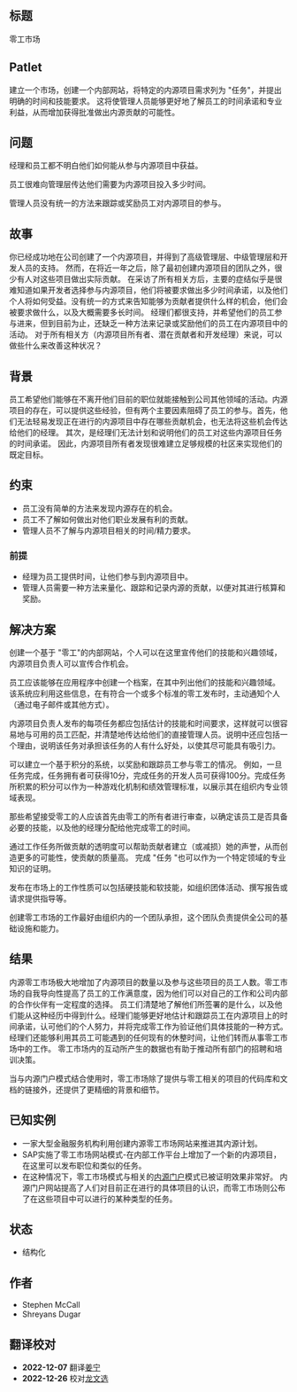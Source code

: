 ## 标题

零工市场

## Patlet  

建立一个市场，创建一个内部网站，将特定的内源项目需求列为 "任务"，并提出明确的时间和技能要求。 这将使管理人员能够更好地了解员工的时间承诺和专业利益，从而增加获得批准做出内源贡献的可能性。

## 问题

经理和员工都不明白他们如何能从参与内源项目中获益。

员工很难向管理层传达他们需要为内源项目投入多少时间。

管理人员没有统一的方法来跟踪或奖励员工对内源项目的参与。

## 故事

你已经成功地在公司创建了一个内源项目，并得到了高级管理层、中级管理层和开发人员的支持。 然而，在将近一年之后，除了最初创建内源项目的团队之外，很少有人对这些项目做出实际贡献。 在采访了所有相关方后，主要的症结似乎是很难知道如果开发者选择参与内源项目，他们将被要求做出多少时间承诺，以及他们个人将如何受益。没有统一的方式来告知能够为贡献者提供什么样的机会，他们会被要求做什么，以及大概需要多长时间。 经理们都很支持，并希望他们的员工参与进来，但到目前为止，还缺乏一种方法来记录或奖励他们的员工在内源项目中的活动。 对于所有相关方（内源项目所有者、潜在贡献者和开发经理）来说，可以做些什么来改善这种状况？

## 背景

员工希望他们能够在不离开他们目前的职位就能接触到公司其他领域的活动。内源项目的存在，可以提供这些经验，但有两个主要因素阻碍了员工的参与。首先，他们无法轻易发现正在进行的内源项目中存在哪些贡献机会，也无法将这些机会传达给他们的经理。 其次，是经理们无法计划和说明他们的员工对这些内源项目任务的时间承诺。 因此，内源项目所有者发现很难建立足够规模的社区来实现他们的既定目标。

## 约束

* 员工没有简单的方法来发现内源存在的机会。
* 员工不了解如何做出对他们职业发展有利的贡献。
* 管理人员不了解与内源项目相关的时间/精力要求。

### 前提

* 经理为员工提供时间，让他们参与到内源项目中。
* 管理人员需要一种方法来量化、跟踪和记录内源的贡献，以便对其进行核算和奖励。

## 解决方案

创建一个基于 "零工"的内部网站，个人可以在这里宣传他们的技能和兴趣领域，内源项目负责人可以宣传合作机会。

员工应该能够在应用程序中创建一个档案，在其中列出他们的技能和兴趣领域。 该系统应利用这些信息，在有符合一个或多个标准的零工发布时，主动通知个人（通过电子邮件或其他方式）。

内源项目负责人发布的每项任务都应包括估计的技能和时间要求，这样就可以很容易地与可用的员工匹配，并清楚地传达给他们的直接管理人员。说明中还应包括一个理由，说明该任务对承担该任务的人有什么好处，以使其尽可能具有吸引力。

可以建立一个基于积分的系统，以奖励和跟踪员工参与零工的情况。 例如，一旦任务完成，任务拥有者可获得10分，完成任务的开发人员可获得100分。完成任务所积累的积分可以作为一种游戏化机制和绩效管理标准，以展示其在组织内专业领域表现。

那些希望接受零工的人应该首先由零工的所有者进行审查，以确定该员工是否具备必要的技能，以及他的经理分配给他完成零工的时间。

通过工作任务所做贡献的透明度可以帮助贡献者建立（或减损）她的声誉，从而创造更多的可能性，使贡献的质量高。 完成 "任务 "也可以作为一个特定领域的专业知识的证明。

发布在市场上的工作性质可以包括硬技能和软技能，如组织团体活动、撰写报告或请求提供指导等。

创建零工市场的工作最好由组织内的一个团队承担，这个团队负责提供全公司的基础设施和能力。

## 结果

内源零工市场极大地增加了内源项目的数量以及参与这些项目的员工人数。零工市场的自我导向性提高了员工的工作满意度，因为他们可以对自己的工作和公司内部的合作伙伴有一定程度的选择。 员工们清楚地了解他们所签署的是什么，以及他们能从这种经历中得到什么。经理们能够更好地估计和跟踪员工在内源项目上的时间承诺，认可他们的个人努力，并将完成零工作为验证他们具体技能的一种方式。 经理们还能够利用其员工可能遇到的任何现有的休整时间，让他们转而从事零工市场中的工作。 零工市场内的互动所产生的数据也有助于推动所有部门的招聘和培训决策。

当与内源门户模式结合使用时，零工市场除了提供与零工相关的项目的代码库和文档的链接外，还提供了更精细的背景和细节。

## 已知实例

* 一家大型金融服务机构利用创建内源零工市场网站来推进其内源计划。
* SAP实施了零工市场网站模式-在内部工作平台上增加了一个新的内源项目，在这里可以发布职位和类似的任务。
* 在这种情况下，零工市场模式与相关的[内源门户](./innersource-portal.md)模式已被证明效果非常好。 内源门户网站提高了人们对目前正在进行的具体项目的认识，而零工市场则公布了在这些项目中可以进行的某种类型的任务。

## 状态

* 结构化

## 作者

* Stephen McCall
* Shreyans Dugar

## 翻译校对

* **2022-12-07** 翻译[姜宁](https://github.com/willemjiang)
* **2022-12-26** 校对[龙文选](https://github.com/hncslwx)
